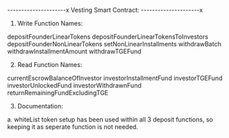 ---------------------x
Vesting Smart Contract:
---------------------x

1. Write Function Names:

depositFounderLinearTokens
depositFounderLinearTokensToInvestors
depositFounderNonLinearTokens
setNonLinearInstallments
withdrawBatch
withdrawInstallmentAmount
withdrawTGEFund

2. Read Function Names:

currentEscrowBalanceOfInvestor
investorInstallmentFund
investorTGEFund
investorUnlockedFund
investorWithdrawnFund
returnRemainingFundExcludingTGE

3. Documentation:

a. whiteList token setup has been used within all 3 deposit functions, so keeping it as seperate function is not needed.

 
